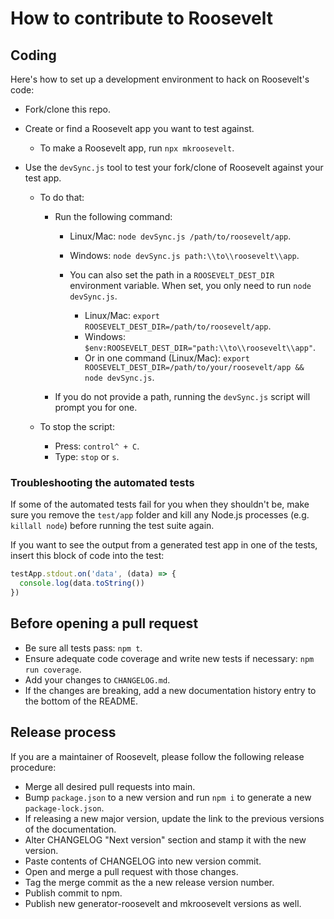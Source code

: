 # How to contribute to Roosevelt

## Coding

Here's how to set up a development environment to hack on Roosevelt's code:

- Fork/clone this repo.

- Create or find a Roosevelt app you want to test against.
  - To make a Roosevelt app, run `npx mkroosevelt`.

- Use the `devSync.js` tool to test your fork/clone of Roosevelt against your test app.

  - To do that:

    - Run the following command:
      - Linux/Mac: `node devSync.js /path/to/roosevelt/app`.
      - Windows: `node devSync.js path:\\to\\roosevelt\\app`.

      - You can also set the path in a `ROOSEVELT_DEST_DIR` environment variable. When set, you only need to run `node devSync.js`.
        - Linux/Mac: `export ROOSEVELT_DEST_DIR=/path/to/roosevelt/app`.
        - Windows: `$env:ROOSEVELT_DEST_DIR="path:\\to\\roosevelt\\app"`.
        - Or in one command (Linux/Mac): `export ROOSEVELT_DEST_DIR=/path/to/your/roosevelt/app && node devSync.js`.

    - If you do not provide a path, running the `devSync.js` script will prompt you for one.
  - To stop the script:

      - Press: `control^ + C`.
      - Type: `stop` or `s`.

### Troubleshooting the automated tests

If some of the automated tests fail for you when they shouldn't be, make sure you remove the `test/app` folder and kill any Node.js processes (e.g. `killall node`) before running the test suite again.

If you want to see the output from a generated test app in one of the tests, insert this block of code into the test:

```javascript
testApp.stdout.on('data', (data) => {
  console.log(data.toString())
})
```

## Before opening a pull request

- Be sure all tests pass: `npm t`.
- Ensure adequate code coverage and write new tests if necessary: `npm run coverage`.
- Add your changes to `CHANGELOG.md`.
- If the changes are breaking, add a new documentation history entry to the bottom of the README.

## Release process

If you are a maintainer of Roosevelt, please follow the following release procedure:

- Merge all desired pull requests into main.
- Bump `package.json` to a new version and run `npm i` to generate a new `package-lock.json`.
- If releasing a new major version, update the link to the previous versions of the documentation.
- Alter CHANGELOG "Next version" section and stamp it with the new version.
- Paste contents of CHANGELOG into new version commit.
- Open and merge a pull request with those changes.
- Tag the merge commit as the a new release version number.
- Publish commit to npm.
- Publish new generator-roosevelt and mkroosevelt versions as well.
